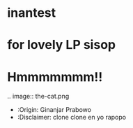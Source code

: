 # inantest
for lovely LP sisop
=========
Hmmmmmmm!! 
=========

.. image:: the-cat.png

+ :Origin: Ginanjar Prabowo
+ :Disclaimer: clone clone en yo rapopo
